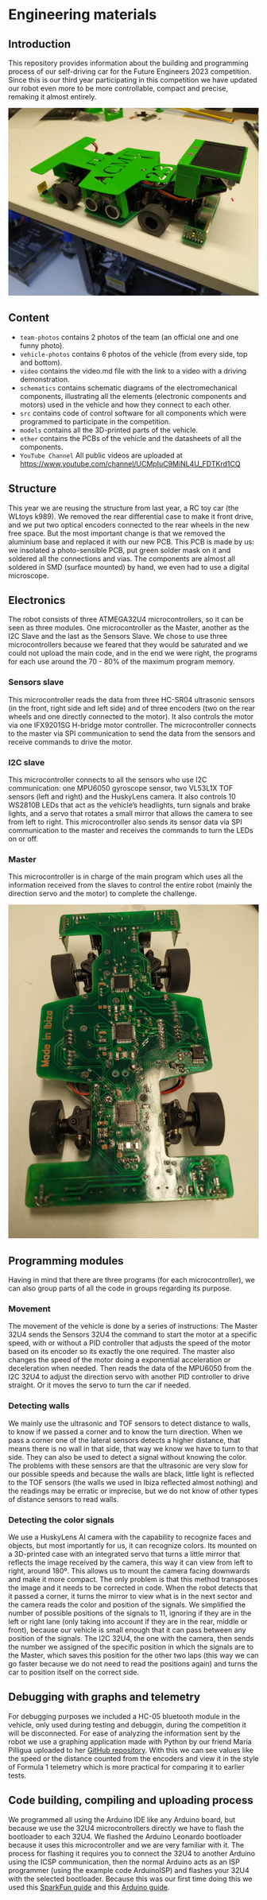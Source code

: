 Engineering materials
====
## Introduction

This repository provides information about the building and programming process of our self-driving car for the Future Engineers 2023 competition. Since this is our third year participating in this competition we have updated our robot even more to be more controllable, compact and precise, remaking it almost entirely.

![Alt text](/vehicle-photos/vehicle-with-camera-2023.jpeg?raw=true "Asembled Vehicle")
## Content

* `team-photos` contains 2 photos of the team (an official one and one funny photo).
* `vehicle-photos` contains 6 photos of the vehicle (from every side, top and bottom).
* `video` contains the video.md file with the link to a video with a driving demonstration.
* `schematics` contains schematic diagrams of the electromechanical components, illustrating all the elements (electronic components and motors) used in the vehicle and how they connect to each other.
* `src` contains code of control software for all components which were programmed to participate in the competition.
* `models` contains all the 3D-printed parts of the vehicle. 
* `other` contains the PCBs of the vehicle and the datasheets of all the components.
* `YouTube Channel` All public videos are uploaded at https://www.youtube.com/channel/UCMpIuC9MiNL4U_FDTKrd1CQ

## Structure

This year we are reusing the structure from last year, a RC toy car (the WLtoys k989). We removed the rear differential case to make it front drive, and we put two optical encoders connected to the rear wheels in the new free space.
But the most important change is that we removed the aluminium base and replaced it with our new PCB. This PCB is made by us: we insolated a photo-sensible PCB, put green solder mask on it and soldered all the connections and vias. The components are almost all soldered in SMD (surface mounted) by hand, we even had to use a digital microscope.

## Electronics

The robot consists of three ATMEGA32U4 microcontrollers, so it can be seen as three modules. One microcontroller as the Master, another as the I2C Slave and the last as the Sensors Slave. We chose to use three microcontrollers because we feared that they would be saturated and we could not upload the main code, and in the end we were right, the programs for each use around the 70 - 80% of the maximum program memory.

### Sensors slave

This microcontroller reads the data from three HC-SR04 ultrasonic sensors (in the front, right side and left side) and of three encoders (two on the rear wheels and one directly connected to the motor). It also controls the motor via one IFX9201SG H-bridge motor controller.
The microcontroller connects to the master via SPI communication to send the data from the sensors and receive commands to drive the motor.

### I2C slave
 
This microcontroller connects to all the sensors who use I2C communication: one MPU6050 gyroscope sensor, two VL53L1X TOF sensors (left and right) and the HuskyLens camera. It also controls 10 WS2810B LEDs that act as the vehicle’s headlights, turn signals and brake lights, and a servo that rotates a small mirror that allows the camera to see from left to right.
This microcontroller also sends its sensor data via SPI communication to the master and receives the commands to turn the LEDs on or off.
 
### Master

This microcontroller is in charge of the main program which uses all the information received from the slaves to control the entire robot (mainly the direction servo and the motor) to complete the challenge.

![Alt text](/vehicle-photos/bottom-side-2023.jpeg?raw=true "PCB Bottom")
## Programming modules

Having in mind that there are three programs (for each microcontroller), we can also group parts of all the code in groups regarding its purpose.

### Movement

The movement of the vehicle is done by a series of instructions: The Master 32U4 sends the Sensors 32U4 the command to start the motor at a specific speed, with or without a PID controller that adjusts the speed of the motor based on its encoder so its exactly the one required. The master also changes the speed of the motor doing a exponential acceleration or deceleration when needed. Then reads the data of the MPU6050 from the I2C 32U4 to adjust the direction servo with another PID controller to drive straight. Or it moves the servo to turn the car if needed.

### Detecting walls

We mainly use the ultrasonic and TOF sensors to detect distance to walls, to know if we passed a corner and to know the turn direction.
When we pass a corner one of the lateral sensors detects a higher distance, that means there is no wall in that side, that way we know we have to turn to that side.
They can also be used to detect a signal without knowing the color.
The problems with these sensors are that the ultrasonic are very slow for our possible speeds and because the walls are black, little light is reflected to the TOF sensors (the walls we used in Ibiza reflected almost nothing) and the readings may be erratic or imprecise, but we do not know of other types of distance sensors to read walls.

### Detecting the color signals

We use a HuskyLens AI camera with the capability to recognize faces and objects, but most importantly for us, it can recognize colors. Its mounted on a 3D-printed case with an integrated servo that turns a little mirror that reflects the image received by the camera, this way it can view from left to right, around 180º. This allows us to mount the camera facing downwards and make it more compact. The only problem is that this method transposes the image and it needs to be corrected in code.
When the robot detects that it passed a corner, it turns the mirror to view what is in the next sector and the camera reads the color and position of the signals. We simplified the number of possible positions of the signals to 11, ignoring if they are in the left or right lane (only taking into account if they are in the rear, middle or front), because our vehicle is small enough that it can pass between any position of the signals.
The I2C 32U4, the one with the camera, then sends the number we assigned of the specific position in which the signals are to the Master, which saves this position for the other two laps (this way we can go faster because we do not need to read the positions again) and turns the car to position itself on the correct side.

## Debugging with graphs and telemetry

For debugging purposes we included a HC-05 bluetooth module in the vehicle, only used during testing and debuggin, during the competition it will be disconnected. For ease of analyzing the information sent by the robot we use a graphing application made with Python by our friend Maria Pilligua uploaded to her [GitHub repository](https://github.com/mpilligua/app_wro). With this we can see values like the speed or the distance counted from the encoders and view it in the style of Formula 1 telemetry which is more practical for comparing it to earlier tests.

## Code building, compiling and uploading process

We programmed all using the Arduino IDE like any Arduino board, but because we use the 32U4 microcontrollers directly we have to flash the bootloader to each 32U4. We flashed the Arduino Leonardo bootloader because it uses this microcontroller and we are very familiar with it. The process for flashing it requires you to connect the 32U4 to another Arduino using the ICSP communication, then the normal Arduino acts as an ISP programmer (using the example code ArduinoISP) and flashes your 32U4 with the selected bootloader.
Because this was our first time doing this we used this [SparkFun guide](https://learn.sparkfun.com/tutorials/installing-an-arduino-bootloader/all) and this [Arduino guide](https://docs.arduino.cc/built-in-examples/arduino-isp/ArduinoISP).
